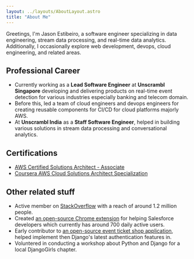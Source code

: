 ```yaml
---
layout: ../layouts/AboutLayout.astro
title: "About Me"
---
```


Greetings, I'm Jason Estibeiro, a software engineer specializing in data engineering, stream data processing, and real-time data analytics. 
Additionally, I occasionally explore web development, devops, cloud engineering, and related areas.

<!-- <div>
  <img src="/assets/dev.svg" class="sm:w-1/2 mx-auto" alt="coding dev illustration">
</div> -->

## Professional Career

 - Currently working as a <b>Lead Software Engineer</b> at <b>Unscrambl Singapore</b> developing and delivering products on real-time event detection for various industries especially banking and telecom domain. 
 - Before this, led a team of cloud engineers and devops engineers for creating reusable components for CI/CD for cloud platforms majorly AWS.
 - At <b>Unscrambl India</b> as a <b>Staff Software Engineer</b>, helped in building various solutions in stream data processing and conversational analytics.


## Certifications

 - [AWS Certified Solutions Architect - Associate](https://www.credly.com/badges/49af37fa-cce7-425f-8c3b-ddfc34870fa6/public_url)
 - [Coursera AWS Cloud Solutions Architect Specialization](https://www.coursera.org/account/accomplishments/specialization/certificate/B8A3XAV3HFBX)


<!-- ## Academic Background

 - Bachelors of Engineering from Ramdeobaba College of Engineering & Management -->


## Other related stuff

 - Active member on [StackOverflow](https://stackoverflow.com/users/2932244/jroddynamite) with a reach of around 1.2 million people.
 - Created [an open-source Chrome extension](https://chromewebstore.google.com/detail/workbench-enhancer-beta/aeildolmfjhmlbbambcaobkjkhppphod) for helping Salesforce developers which currently has around 700 daily active users.
 - Early contributor to [an open-source event ticket shop application](https://github.com/pretix/pretix), helped implement then Django's latest authentication features in.
 - Voluntered in conducting a workshop about Python and Django for a local DjangoGirls chapter.
<!-- Add link? https://www.facebook.com/DjangoNagpur/posts/pfbid024gRhzerdq1JaDxuws3qox1ScshMdVAbeiZMsxy9oZ4n1p7YUGQr9yUqLgA21sgyjl -->
